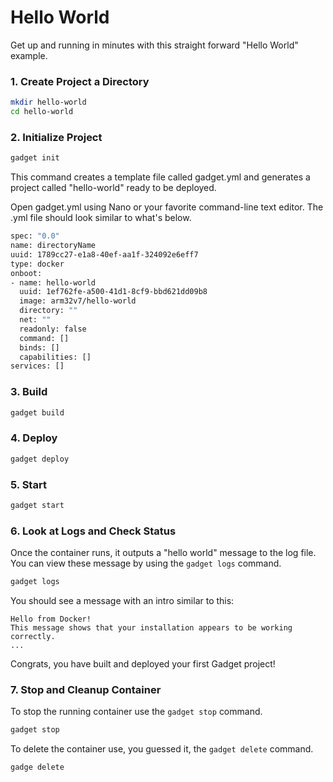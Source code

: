 # Hello World 

Get up and running in minutes with this straight forward "Hello World" example.

### 1. Create Project a Directory

```bash
mkdir hello-world
cd hello-world
```

### 2. Initialize Project

```bash
gadget init
```

This command creates a template file called gadget.yml and generates a project called "hello-world" ready to be deployed.

Open gadget.yml using Nano or your favorite command-line text editor. The .yml file should look similar to what's below.

```bash
spec: "0.0"
name: directoryName
uuid: 1789cc27-e1a8-40ef-aa1f-324092e6eff7
type: docker
onboot:
- name: hello-world
  uuid: 1ef762fe-a500-41d1-8cf9-bbd621dd09b8
  image: arm32v7/hello-world
  directory: ""
  net: ""
  readonly: false
  command: []
  binds: []
  capabilities: []
services: []
```

### 3. Build 

```bash
gadget build
```

### 4. Deploy 

```bash
gadget deploy
```

### 5. Start 

```bash
gadget start
```

### 6. Look at Logs and Check Status

Once the container runs, it outputs a "hello world" message to the log file. You can view these message by using the `gadget logs` command.

```bash
gadget logs
```

You should see a message with an intro similar to this:

```
Hello from Docker!
This message shows that your installation appears to be working correctly.
...
```
Congrats, you have built and deployed your first Gadget project!

### 7. Stop and Cleanup Container

To stop the running container use the `gadget stop` command.

```bash
gadget stop
```

To delete the container use, you guessed it, the `gadget delete` command.

```bash
gadge delete
```

